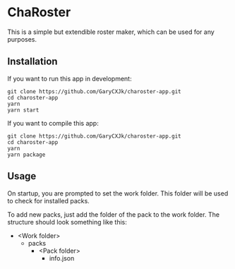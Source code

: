 # ChaRoster

This is a simple but extendible roster maker, which can be used for any purposes.

## Installation

If you want to run this app in development:

```
git clone https://github.com/GaryCXJk/charoster-app.git
cd charoster-app
yarn
yarn start
```

If you want to compile this app:

```
git clone https://github.com/GaryCXJk/charoster-app.git
cd charoster-app
yarn
yarn package
```

## Usage

On startup, you are prompted to set the work folder. This folder will be used to check for installed packs.

To add new packs, just add the folder of the pack to the work folder. The structure should look something like this:

* \<Work folder>
    * packs
        * \<Pack folder>
            * info.json
